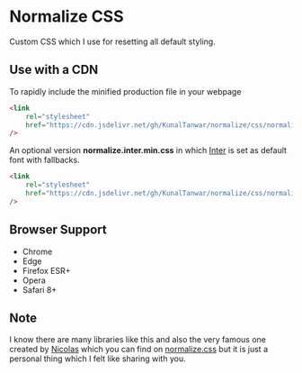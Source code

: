 # Normalize CSS

Custom CSS which I use for resetting all default styling.

## Use with a CDN

To rapidly include the minified production file in your webpage

```html
<link
    rel="stylesheet"
    href="https://cdn.jsdelivr.net/gh/KunalTanwar/normalize/css/normalize.min.css"
/>
```

An optional version **normalize.inter.min.css** in which [Inter](https://github.com/rsms/inter) is set as default font with fallbacks.

```html
<link
    rel="stylesheet"
    href="https://cdn.jsdelivr.net/gh/KunalTanwar/normalize/css/normalize.inter.min.css"
/>
```

## Browser Support

-   Chrome
-   Edge
-   Firefox ESR+
-   Opera
-   Safari 8+

## Note

I know there are many libraries like this and also the very famous one created by [Nicolas](https://twitter.com/necolas) which you can find on [normalize.css](https://github.com/necolas/normalize.css) but it is just a personal thing which I felt like sharing with you.
